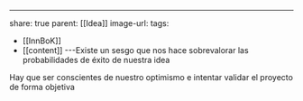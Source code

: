 ---
share: true
parent: [[Idea]]
image-url: 
tags:
- [[InnBoK]]
- [[content]]
---Existe un sesgo que nos hace sobrevalorar las probabilidades de éxito de nuestra idea

Hay que ser conscientes de nuestro optimismo e intentar validar el proyecto de forma objetiva